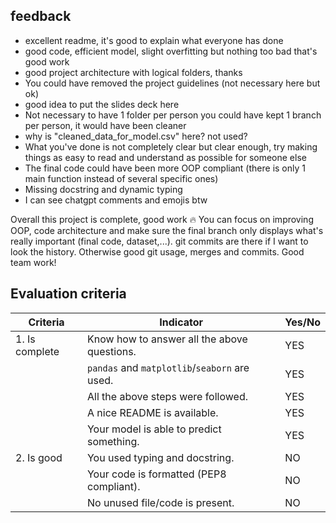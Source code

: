 ## feedback

- excellent readme, it's good to explain what everyone has done
- good code, efficient model, slight overfitting but nothing too bad that's good work
- good project architecture with logical folders, thanks
- You could have removed the project guidelines (not necessary here but ok)
- good idea to put the slides deck here
- Not necessary to have 1 folder per person you could have kept 1 branch per person, it would have been cleaner
- why is "cleaned_data_for_model.csv" here? not used? 
- What you've done is not completely clear but clear enough, try making things as easy to read and understand as possible for someone else
- The final code could have been more OOP compliant (there is only 1 main function instead of several specific ones)
- Missing docstring and dynamic typing
- I can see chatgpt comments and emojis btw

Overall this project is complete, good work :fire: 
You can focus on improving OOP, code architecture and make sure the final branch only displays what's really important (final code, dataset,...). git commits are there if I want to look the history. Otherwise good git usage, merges and commits.
Good team work! 

## Evaluation criteria

| Criteria       | Indicator                                     | Yes/No |
| -------------- | --------------------------------------------- | ------ |
| 1. Is complete | Know how to answer all the above questions.   |  YES    |
|                | `pandas` and `matplotlib`/`seaborn` are used. | YES    |
|                | All the above steps were followed.            | YES    |
|                | A nice README is available.                   | YES    |
|                | Your model is able to predict something.      | YES    |
| 2. Is good     | You used typing and docstring.                | NO    |
|                | Your code is formatted (PEP8 compliant).      | NO    |
|                | No unused file/code is present.               | NO    |
